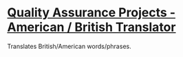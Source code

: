 # [Quality Assurance Projects - American / British Translator](https://www.freecodecamp.org/learn/quality-assurance/quality-assurance-projects/american-british-translator)

Translates British/American words/phrases.
